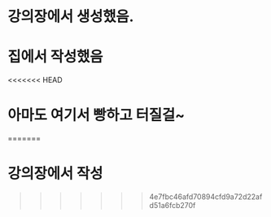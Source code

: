 # 강의장에서 생성했음.

# 집에서 작성했음

<<<<<<< HEAD
# 아마도 여기서 빵하고 터질걸~
=======
# 강의장에서 작성
>>>>>>> 4e7fbc46afd70894cfd9a72d22afd51a6fcb270f
